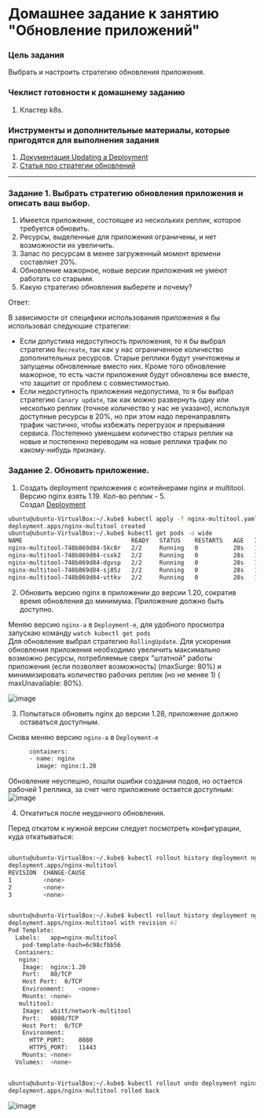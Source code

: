 # Домашнее задание к занятию "Обновление приложений"

### Цель задания

Выбрать и настроить стратегию обновления приложения.

### Чеклист готовности к домашнему заданию

1. Кластер k8s.

### Инструменты и дополнительные материалы, которые пригодятся для выполнения задания

1. [Документация Updating a Deployment](https://kubernetes.io/docs/concepts/workloads/controllers/deployment/#updating-a-deployment)
2. [Статья про стратегии обновлений](https://habr.com/ru/companies/flant/articles/471620/)

-----

### Задание 1. Выбрать стратегию обновления приложения и описать ваш выбор.

1. Имеется приложение, состоящее из нескольких реплик, которое требуется обновить.
2. Ресурсы, выделенные для приложения ограничены, и нет возможности их увеличить.
3. Запас по ресурсам в менее загруженный момент времени составляет 20%.
4. Обновление мажорное, новые версии приложения не умеют работать со старыми.
5. Какую стратегию обновления выберете и почему?

Ответ:

В зависимости от специфики использования приложения я бы использовал следуюшие стратегии:

- Eсли допустима недоступность приложения, то я бы выбрал стратегию `Recreate`, так как у нас ограниченное количество дополнительных ресурсов. Старые реплики будут уничтожены и запущены обновленные вместо них. Кроме того обновление мажорное, то есть части приложения будут обновлены все вместе, что защитит от проблем с совместимостью.  
- Если недоступность приложения недопустима, то я бы выбрал стратегию `Canary update`, так как можно развернуть одну или несколько реплик (точное количество у нас не указано), используя доступные ресурсы в 20%, но при этом надо перенаправлять трафик частично, чтобы избежать перегрузок и прерывания сервиса. Постепенно уменшаем количество старых реплик на новые и постепенно переводим на новые реплики трафик по какому-нибудь признаку.  

### Задание 2. Обновить приложение.

1. Создать deployment приложения с контейнерами nginx и multitool. Версию nginx взять 1.19. Кол-во реплик - 5.  
Создал [Deployment](https://github.com/AlekseyDrobnyi/netology_devops/blob/main/14.4/yml/nginx-multitool.yaml)

```bash
ubuntu@ubuntu-VirtualBox:~/.kube$ kubectl apply -f nginx-multitool.yaml
deployment.apps/nginx-multitool created
ubuntu@ubuntu-VirtualBox:~/.kube$ kubectl get pods -o wide
NAME                               READY   STATUS    RESTARTS   AGE   IP               NODE    NOMINATED NODE   READINESS GATES
nginx-multitool-748b869d84-5kc8r   2/2     Running   0          28s   10.233.71.3      node3   <none>           <none>
nginx-multitool-748b869d84-csxk2   2/2     Running   0          28s   10.233.75.2      node2   <none>           <none>
nginx-multitool-748b869d84-dgvsp   2/2     Running   0          28s   10.233.71.2      node3   <none>           <none>
nginx-multitool-748b869d84-sj85z   2/2     Running   0          28s   10.233.102.131   node1   <none>           <none>
nginx-multitool-748b869d84-vttkv   2/2     Running   0          28s   10.233.75.3      node2   <none>           <none>
```

2. Обновить версию nginx в приложении до версии 1.20, сократив время обновления до минимума. Приложение должно быть доступно.  

Меняю версию `nginx-а` в `Deployment-е`, для удобного просмотра запускаю команду `watch kubectl get pods`  
Для обновление выбрал стратегию `RollingUpdate`. Для ускорения обновления приложения необходимо увеличить максимально возможно ресурсы, потребляемые сверх "штатной" работы приложения (если позволяет возможность) (maxSurge: 80%) и минимизировать количество рабочих реплик (но не менее 1) ( maxUnavailable: 80%).  

![image](https://github.com/AlekseyDrobnyi/netology_devops/assets/99823951/0cb89fe7-e734-42ce-87b0-41bef27c09d8)

3. Попытаться обновить nginx до версии 1.28, приложение должно оставаться доступным.  

Снова меняю версию `nginx-а` в `Deployment-е`
```bash
      containers:
      - name: nginx
        image: nginx:1.28
```        
Обновление неуспешно, пошли ошибки создании подов, но остается рабочей 1 реплика, за счет чего приложение остается доступным:  
![image](https://github.com/AlekseyDrobnyi/netology_devops/assets/99823951/b5a3434f-18a2-46b6-a532-91e7d9139dd3)


4. Откатиться после неудачного обновления.  

Перед откатом к нужной версии следует посмотреть конфигурации, куда откатываться:  
```bash

ubuntu@ubuntu-VirtualBox:~/.kube$ kubectl rollout history deployment nginx-multitool view
deployment.apps/nginx-multitool 
REVISION  CHANGE-CAUSE
1         <none>
2         <none>
3         <none>


ubuntu@ubuntu-VirtualBox:~/.kube$ kubectl rollout history deployment nginx-multitool --revision=2
deployment.apps/nginx-multitool with revision #2
Pod Template:
  Labels:	app=nginx-multitool
	pod-template-hash=6c98cfbb56
  Containers:
   nginx:
    Image:	nginx:1.20
    Port:	80/TCP
    Host Port:	0/TCP
    Environment:	<none>
    Mounts:	<none>
   multitool:
    Image:	wbitt/network-multitool
    Port:	8080/TCP
    Host Port:	0/TCP
    Environment:
      HTTP_PORT:	8080
      HTTPS_PORT:	11443
    Mounts:	<none>
  Volumes:	<none>


ubuntu@ubuntu-VirtualBox:~/.kube$ kubectl rollout undo deployment nginx-multitool --to-revision=2
deployment.apps/nginx-multitool rolled back
```
![image](https://github.com/AlekseyDrobnyi/netology_devops/assets/99823951/fe630a99-b27d-44ff-a2d9-a07543aff0ee)
